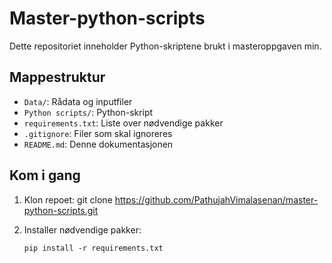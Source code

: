 # Master-python-scripts

Dette repositoriet inneholder Python-skriptene brukt i masteroppgaven min.

## Mappestruktur

- `Data/`: Rådata og inputfiler   
- `Python scripts/`: Python-skript  
- `requirements.txt`: Liste over nødvendige pakker  
- `.gitignore`: Filer som skal ignoreres  
- `README.md`: Denne dokumentasjonen  

## Kom i gang

1. Klon repoet:
git clone https://github.com/PathujahVimalasenan/master-python-scripts.git

2. Installer nødvendige pakker:
   ```
   pip install -r requirements.txt
   ```
